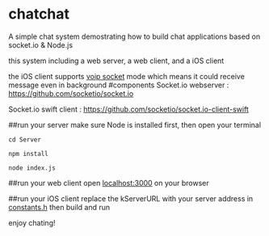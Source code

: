 # chatchat
A simple chat system demostrating how to build chat applications based on socket.io &amp; Node.js

this system including a web server, a web client, and a iOS client

the iOS client supports [voip socket](https://developer.apple.com/library/ios/technotes/tn2277/_index.html#//apple_ref/doc/uid/DTS40010841-CH1-SUBSECTION15) mode which means it could receive message even in background
#components
Socket.io webserver    : https://github.com/socketio/socket.io

Socket.io swift client : https://github.com/socketio/socket.io-client-swift

##run your server
make sure Node is installed first, then open your terminal
```
cd Server

npm install

node index.js
```
##run your web client
open [localhost:3000](http://localhost:3000) on your browser 

##run your iOS client
replace the kServerURL with your server address in [constants.h](https://github.com/TaoistKing/chatchat/blob/master/Chatchat/constants.h) then build and run

enjoy chating!
